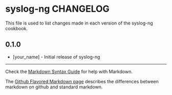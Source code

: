 syslog-ng CHANGELOG
===================

This file is used to list changes made in each version of the syslog-ng cookbook.

0.1.0
-----
- [your_name] - Initial release of syslog-ng

- - -
Check the [Markdown Syntax Guide](http://daringfireball.net/projects/markdown/syntax) for help with Markdown.

The [Github Flavored Markdown page](http://github.github.com/github-flavored-markdown/) describes the differences between markdown on github and standard markdown.
